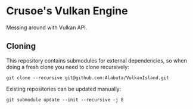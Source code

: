 Crusoe's Vulkan Engine
============

Messing around with Vulkan API.

## Cloning
This repository contains submodules for external dependencies, so when doing a fresh clone you need to clone recursively:

```
git clone --recursive git@github.com:Alabuta/VulkanIsland.git
```

Existing repositories can be updated manually:

```
git submodule update --init --recursive -j 8
```
